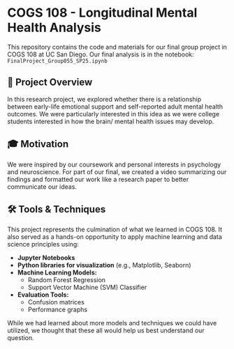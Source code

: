 # COGS 108 - Longitudinal Mental Health Analysis

This repository contains the code and materials for our final group project in COGS 108 at UC San Diego. Our final analysis is in the notebook: `FinalProject_Group055_SP25.ipynb`

## 🧠 Project Overview

In this research project, we explored whether there is a relationship between early-life emotional support and self-reported adult mental health outcomes. We were particularly interested in this idea as we were college students interested in how the brain/ mental health issues may develop.

## 🎓 Motivation

We were inspired by our coursework and personal interests in psychology and neuroscience. For part of our final, we created a video summarizing our findings and formatted our work like a research paper to better communicate our ideas.

## 🛠️ Tools & Techniques

This project represents the culmination of what we learned in COGS 108. It also served as a hands-on opportunity to apply machine learning and data science principles using:

- **Jupyter Notebooks**
- **Python libraries for visualization** (e.g., Matplotlib, Seaborn)
- **Machine Learning Models:**
  - Random Forest Regression
  - Support Vector Machine (SVM) Classifier
- **Evaluation Tools:**
  - Confusion matrices
  - Performance graphs

While we had learned about more models and techniques we could have utilized, we thought that these all would help us best understand our question.

